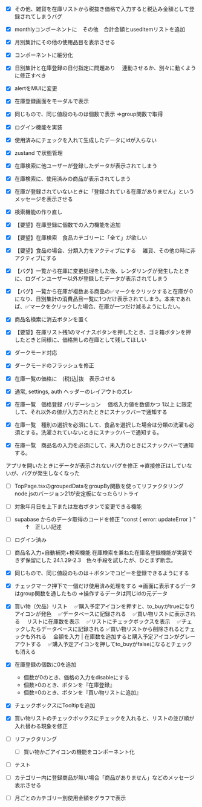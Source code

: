 - [x] その他、雑貨を在庫リストから税抜き価格で入力すると税込み金額として登録されてしまうバグ

- [x] monthlyコンポーネントに　その他　合計金額とusedItemリストを追加

- [x] 月別集計にその他の使用品目を表示させる

- [x] コンポーネントに細分化

- [x] 日別集計と在庫登録の日付指定に問題あり
　連動させるか、別々に動くように修正すべき

- [x] alertをMUIに変更

- [x] 在庫登録画面をモーダルで表示

- [x] 同じもので、同じ値段のものは個数で表示
⇒group関数で取得

- [x] ログイン機能を実装

- [x] 使用済みにチェックを入れて生成したデータにidが入らない

- [x] zustand で状態管理

- [x] 在庫検索に他ユーザーが登録したデータが表示されてしまう

- [x] 在庫検索に、使用済みの商品が表示されてしまう

- [x] 在庫が登録されていないときに「登録されている在庫がありません」というメッセージを表示させる

- [x] 検索機能の作り直し

- [x] 【要望】在庫登録に個数での入力機能を追加

- [x] 【要望】在庫検索　食品カテゴリーに「全て」が欲しい

- [x] 【要望】食品の場合、分類入力をアクティブにする
　雑貨、その他の時に非アクティブにする

- [x] 【バグ】一覧から在庫に変更処理をした後、レンダリングが発生したときに、ログインユーザー以外が登録したデータが表示されてしまう

- [x] 【バグ】一覧から在庫が複数ある商品の✅マークをクリックすると在庫が０になり、日別集計の消費品目一覧に1つだけ表示されてしまう。本来であれば、✅マークをクリックした場合、在庫が一つだけ減るようにしたい。

- [x] 商品名検索に消去ボタンを置く

- [x] 【要望】在庫リスト残1のマイナスボタンを押したとき、ゴミ箱ボタンを押したときと同様に、価格無しの在庫として残してほしい

- [x] ダークモード対応

- [x] ダークモードのフラッシュを修正

- [x] 在庫一覧の価格に　(税)込|抜　表示させる　

- [x] 通常, settings, auth ヘッダーのレイアウトのズレ

- [x] 在庫一覧　価格登録 バリデーション
　価格入力値を数値かつ 1以上 に限定して、それ以外の値が入力されたときにスナックバーで通知する

- [x] 在庫一覧　種別の選択を必須にして、食品を選択した場合は分類の洗濯も必須とする。洗濯されていないときにスナックバーで通知する。

- [x] 在庫一覧　商品名の入力を必須にして、未入力のときにスナックバーで通知する。

アプリを開いたときにデータが表示されないバグを修正
⇒直接修正はしていないが、バグが発生しなくなった

- [ ] TopPage.tsxのgroupedDataをgroupBy関数を使ってリファクタリング
      node.jsのバージョン21が安定板になったらリトライ

- [ ] 対象年月日を上下または左右ボタンで変更できる機能


- [ ] supabase からのデータ取得のコードを修正
      "const { error: updateError } "
                       　　↑　正しい記述

- [ ] ログイン済み


- [ ] 商品名入力+自動補完+検索機能
  在庫検索を兼ねた在庫名登録機能が実装できず保留にした
  24.1.29-2.3　色々手段を試したが、ひとまず断念。

- [x] 同じもので、同じ値段のものは＋ボタンでコピーを登録できるようにする

- [x] チェックマーク押下で一個だけ使用済み処理をする
⇒画面に表示するデータはgroup関数を通したもの
⇒操作するデータは同じidの元データ


- [x] 買い物（欠品）リスト
　✅購入予定アイコンを押すと、to_buyがtrueになりアイコンが発色
　✅データベースに記録される
　✅買い物リストに表示される
　リストに在庫数を表示
　✅リストにチェックボックスを表示
　✅チェックしたらデータベースに記録される
  ✅買い物リストから削除されるとチェックも外れる
　金額を入力 | 在庫数を追加すると購入予定アイコンがグレーアウトする
　✅購入予定アイコンを押してto_buyがfalseになるとチェックも消える

- [x] 在庫登録の個数に0を追加
  * 個数が0のとき、価格の入力をdisableにする
  * 個数>0のとき、ボタンを『在庫登録』
  * 個数=0のとき、ボタンを『買い物リストに追加』

- [x] チェックボックスにTooltipを追加

- [x] 買い物リストのチェックボックスにチェックを入れると、リストの並び順が入れ替わる現象を修正

- [ ] リファクタリング
  - [ ] 買い物かごアイコンの機能をコンポーネント化

- [ ] テスト

- [ ] カテゴリー内に登録商品が無い場合「商品がありません」などのメッセージ表示させる

- [ ] 月ごとのカテゴリー別使用金額をグラフで表示
